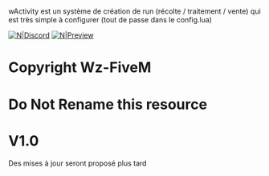 #

wActivity est un système de création de run (récolte / traitement / vente) qui est très simple à configurer (tout de passe dans le config.lua)

[![N|Discord](https://img.shields.io/discord/731533946059489400?color=green&label=Discord&style=flat-square)](https://discord.gg/fivedev)
[![N|Preview](https://img.shields.io/discord/731533946059489400?color=green&label=Discord&style=flat-square)](https://streamable.com/zrdyr0)
# Copyright Wz-FiveM
# Do Not Rename this resource
# V1.0

Des mises à jour seront proposé plus tard
